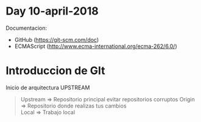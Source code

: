 # Day 10-april-2018
Documentacion: 
- GitHub (https://git-scm.com/doc) 
- ECMAScript (http://www.ecma-international.org/ecma-262/6.0/)

# Introduccion de GIt
Inicio de arquitectura UPSTREAM
> Upstream => Repositorio principal evitar repositorios corruptos 
> Origin => Repositorio donde realizas tus cambios  
> Local => Trabajo local 